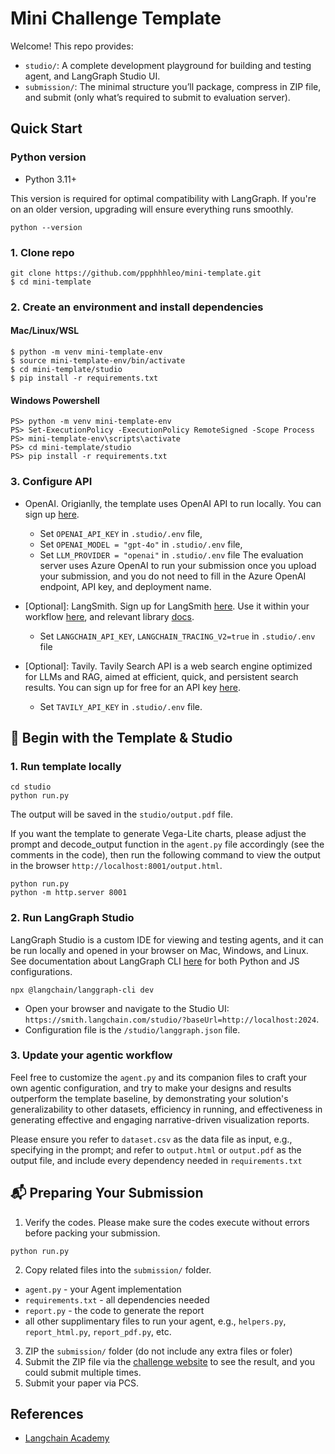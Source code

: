 # Mini Challenge Template

Welcome! This repo provides: 

* `studio/`: A complete development playground for building and testing agent, and LangGraph Studio UI.
* `submission/`: The minimal structure you’ll package, compress in ZIP file, and submit (only what’s required to submit to evaluation server).



## Quick Start

### Python version

- Python 3.11+

This version is required for optimal compatibility with LangGraph. If you're on an older version, upgrading will ensure everything runs smoothly.
```
python --version
```

### 1. Clone repo
```
git clone https://github.com/ppphhhleo/mini-template.git
$ cd mini-template
```

### 2. Create an environment and install dependencies
#### Mac/Linux/WSL
```
$ python -m venv mini-template-env
$ source mini-template-env/bin/activate
$ cd mini-template/studio
$ pip install -r requirements.txt
```
#### Windows Powershell
```
PS> python -m venv mini-template-env
PS> Set-ExecutionPolicy -ExecutionPolicy RemoteSigned -Scope Process
PS> mini-template-env\scripts\activate
PS> cd mini-template/studio
PS> pip install -r requirements.txt
```

### 3. Configure API 
* OpenAI. Origianlly, the template uses OpenAI API to run locally. You can sign up [here](https://openai.com/index/openai-api/). 
    * Set `OPENAI_API_KEY` in `.studio/.env` file,
    * Set `OPENAI_MODEL = "gpt-4o"` in `.studio/.env` file,
    * Set `LLM_PROVIDER = "openai"` in `.studio/.env` file
    The evaluation server uses Azure OpenAI to run your submission once you upload your submission, and you do not need to fill in the Azure OpenAI endpoint, API key, and deployment name.

* [Optional]: LangSmith. Sign up for LangSmith [here](https://smith.langchain.com/). Use it within your workflow [here](https://www.langchain.com/langsmith), and relevant library [docs](https://docs.smith.langchain.com/).
    *    Set `LANGCHAIN_API_KEY`, `LANGCHAIN_TRACING_V2=true` in `.studio/.env` file 

* [Optional]: Tavily. Tavily Search API is a web search engine optimized for LLMs and RAG, aimed at efficient, 
quick, and persistent search results. You can sign up for free for an API key [here](https://tavily.com/). 
    *   Set `TAVILY_API_KEY` in `.studio/.env` file. 

<!-- * Azure OpenAI. We provide a remote Azure LLM provider for free testing, and you can reach out to Pan Hao to get the AZURE_OPENAI_API_KEY and set the following environment variables:
```
export LLM_PROVIDER=azure
export AZURE_OPENAI_ENDPOINT=https://eval-models.openai.azure.com/
export AZURE_OPENAI_API_KEY=api_key
export AZURE_OPENAI_DEPLOYMENT=gpt-4o
``` -->


## 🚀 Begin with the Template & Studio

### 1. Run template locally

```
cd studio
python run.py
```

The output will be saved in the `studio/output.pdf` file. 

If you want the template to generate Vega-Lite charts, please adjust the prompt and decode_output function in the `agent.py` file accordingly (see the comments in the code), then run the following command to view the output in the browser `http://localhost:8001/output.html`.

```
python run.py
python -m http.server 8001
```


### 2. Run LangGraph Studio
LangGraph Studio is a custom IDE for viewing and testing agents, and it can be run locally and opened in your browser on Mac, Windows, and Linux.
See documentation about LangGraph CLI [here](https://langchain-ai.github.io/langgraph/cloud/reference/cli/) for both Python and JS configurations.

```
npx @langchain/langgraph-cli dev
```

* Open your browser and navigate to the Studio UI: `https://smith.langchain.com/studio/?baseUrl=http://localhost:2024`.
* Configuration file is the `/studio/langgraph.json` file.

### 3. Update your agentic workflow
Feel free to customize the `agent.py` and its companion files to craft your own agentic configuration, and try to make your designs and results outperform the template baseline, by demonstrating your solution's generalizability to other datasets, efficiency in running, and effectiveness in generating effective and engaging narrative-driven visualization reports.

Please ensure you refer to `dataset.csv` as the data file as input, e.g., specifying in the prompt; and refer to `output.html` or `output.pdf` as the output file, and include every dependency needed in `requirements.txt`


## 📬 Preparing Your Submission

1. Verify the codes. Please make sure the codes execute without errors before packing your submission.

```
python run.py
```


2. Copy related files into the `submission/` folder.
* `agent.py` - your Agent implementation 
* `requirements.txt` - all dependencies needed 
* `report.py` - the code to generate the report
* all other supplimentary files to run your agent, e.g., `helpers.py`, `report_html.py`, `report_pdf.py`, etc.

3. ZIP the `submission/` folder (do not include any extra files or foler)
4. Submit the ZIP file via the [challenge website](https://purple-glacier-014f19d1e.6.azurestaticapps.net/) to see the result, and you could submit multiple times.
5. Submit your paper via PCS. 


## References
- [Langchain Academy](https://github.com/langchain-ai/langchain-academy)